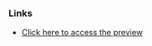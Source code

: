 ### Links

- [Click here to access the preview](http://htmlpreview.github.io/?https://github.com/linfengzhao/Designing-And-Developing-for-GIS/blob/master/MyPersonalHomePage/MyHomePage.html)
